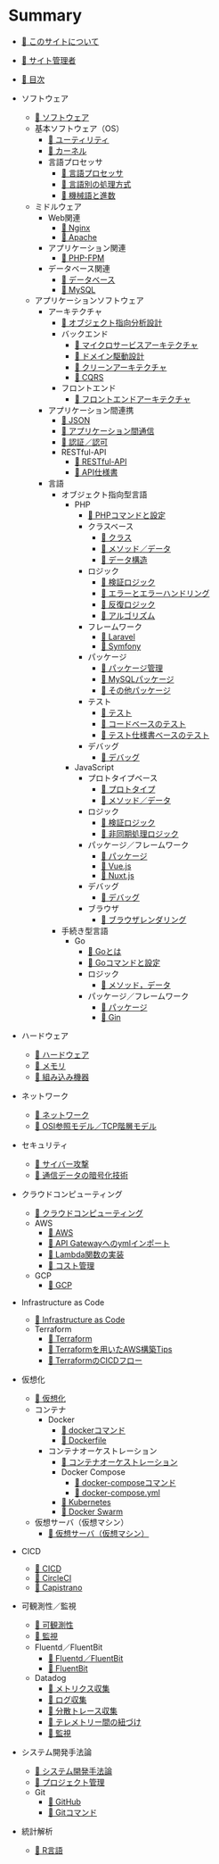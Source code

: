 # Summary

* [📖 ︎このサイトについて](README.md)

* [📖 ︎サイト管理者](public/self_introduction.md)

* [📖 ︎目次](public/summary.md)

* ソフトウェア
  * [📖 ︎ソフトウェア](public/software/software.md)
  * 基本ソフトウェア（OS）
    * [📖 ︎ユーティリティ](public/software/software_basic_utility.md)
    * [📖 ︎カーネル](public/software/software_basic_kernel.md)
    * 言語プロセッサ
      * [📖 ︎言語プロセッサ](public/software/software_basic_language_processor.md)
      * [📖 ︎言語別の処理方式](public/software/software_basic_language_processor_process_mode.md)
      * [📖 ︎機械語と進数](public/software/software_basic_language_processor_machine_language_and_radix.md)
  * ミドルウェア
    * Web関連
      * [📖 ︎Nginx](public/software/software_middleware_web_nginx.md)
      * [📖 ︎Apache](public/software/software_middleware_web_apache.md)
    * アプリケーション関連
      * [📖 ︎PHP-FPM](public/software/software_middleware_application_php_fpm.md)
    * データベース関連
      * [📖 ︎データベース](public/software/software_middleware_database.md)
      * [📖 My︎SQL](public/software/software_middleware_database_mysql.md)
  * アプリケーションソフトウェア
    * アーキテクチャ
      * [📖 ︎オブジェクト指向分析設計](public/software/software_application_architecture_object_oriented_analysis_and_design.md)
      * バックエンド
        * [📖 ︎マイクロサービスアーキテクチャ](public/software/software_application_architecture_backend_microservice.md)
        * [📖 ︎ドメイン駆動設計](public/software/software_application_architecture_backend_domain_driven_design.md)
        * [📖 ︎クリーンアーキテクチャ](public/software/software_application_architecture_backend_domain_driven_design_clean_architecture.md)
        * [📖 ︎CQRS](public/software/software_application_architecture_backend_cqrs.md)
      * フロントエンド
        * [📖 ︎フロントエンドアーキテクチャ](public/software/software_application_architecture_frontend.md)
    * アプリケーション間連携
      * [📖 ︎JSON](public/software/software_application_collaboration_json.md)
      * [📖 ︎アプリケーション間通信](public/software/software_application_collaboration_communication.md)
      * [📖 ︎認証／認可](public/software/software_application_collaboration_authentication_authorization.md)
      * RESTful-API
        * [📖 ︎RESTful-API](public/software/software_application_collaboration_api_restful.md)
        * [📖 ︎API仕様書](public/software/software_application_collaboration_api_restful_api_specification.md)
    * 言語
      * オブジェクト指向型言語
        * PHP
          * [📖 PHPコマンドと設定](public/software/software_application_object_oriented_language_php_command_and_configuration.md)
          * クラスベース
            * [📖 ︎クラス](public/software/software_application_object_oriented_language_php_class_based.md)
            * [📖 ︎メソッド／データ](public/software/software_application_object_oriented_language_php_class_based_method_data.md)
            * [📖 ︎データ構造](public/software/software_application_object_oriented_language_php_class_based_data_structure.md)
          * ロジック
            * [📖 ︎検証ロジック](public/software/software_application_object_oriented_language_php_logic_validation.md)
            * [📖 ︎エラーとエラーハンドリング](public/software/software_application_object_oriented_language_php_logic_error_and_error_handling.md)
            * [📖 ︎反復ロジック](public/software/software_application_object_oriented_language_php_logic_iteration.md)
            * [📖 ︎アルゴリズム](public/software/software_application_object_oriented_language_php_logic_algorithm.md)
          * フレームワーク
            * [📖 ︎Laravel](public/software/software_application_object_oriented_language_php_framework_laravel.md)
            * [📖 ︎Symfony](public/software/software_application_object_oriented_language_php_framework_symfony.md)
          * パッケージ
            * [📖 ︎パッケージ管理](public/software/software_application_object_oriented_language_php_package_management.md)
            * [📖 ︎MySQLパッケージ](public/software/software_application_object_oriented_language_php_package_mysql.md)
            * [📖 ︎その他パッケージ](public/software/software_application_object_oriented_language_php_package_others.md)
          * テスト
            * [📖 ︎テスト](public/software/software_application_object_oriented_language_php_testing.md)
            * [📖 ︎コードベースのテスト](public/software/software_application_object_oriented_language_php_testing_based_on_code.md)
            * [📖 ︎テスト仕様書ベースのテスト](public/software/software_application_object_oriented_language_php_testing_based_on_test_specification.md)
          * デバッグ
            * [📖 ︎デバッグ](public/software/software_application_object_oriented_language_php_debug.md)
        * JavaScript
          * プロトタイプベース
            * [📖 ︎プロトタイプ](public/software/software_application_object_oriented_language_js_prototype_based.md)
            * [📖 ︎メソッド／データ](public/software/software_application_object_oriented_language_js_prototype_based_method_data.md)
          * ロジック
            * [📖 ︎検証ロジック](public/software/software_application_object_oriented_language_js_logic_validation.md)
            * [📖 ︎非同期処理ロジック](public/software/software_application_object_oriented_language_js_logic_asynchronous_process.md)
          * パッケージ／フレームワーク
            * [📖 ︎パッケージ](public/software/software_application_object_oriented_language_js_package.md)
            * [📖 ︎Vue.js](public/software/software_application_object_oriented_language_js_framework_vuejs.md)
            * [📖 ︎Nuxt.js](public/software/software_application_object_oriented_language_js_framework_nuxtjs.md)
          * デバッグ
            * [📖 ︎デバッグ](public/software/software_application_object_oriented_language_js_debug.md)
          * ブラウザ
            * [📖 ︎ブラウザレンダリング](public/software/software_application_object_oriented_language_js_browser_rendering.md)
      * 手続き型言語
        * Go
          * [📖 Goとは](public/software/software_application_procedural_language_go.md)
          * [📖 Goコマンドと設定](public/software/software_application_procedural_language_go_command_and_configuration.md)
          * ロジック
            * [📖 メソッド，データ](public/software/software_application_procedural_language_go_logic_method_data.md)
          * パッケージ／フレームワーク
            * [📖 パッケージ](public/software/software_application_procedural_language_go_package.md)
            * [📖 Gin](public/software/software_application_procedural_language_go_framework_gin.md)

* ハードウェア
  * [📖 ︎ハードウェア](public/hardware/hardware.md)
  * [📖 ︎メモリ](public/hardware/hardware_memory.md)
  * [📖 ︎組み込み機器](public/hardware/hardware_embedded_system.md)

* ネットワーク
  * [📖 ︎ネットワーク](public/network/network.md)
  * [📖 ︎OSI参照モデル／TCP階層モデル](public/network/network_osi_tcp_model.md)

* セキュリティ
  * [📖 ︎サイバー攻撃](public/security/security_cyber_attacks.md)
  * [📖 ︎通信データの暗号化技術](public/security/security_encryption_technology.md)

* クラウドコンピューティング
  * [📖 ︎クラウドコンピューティング](public/cloud_computing/cloud_computing.md)
  * AWS
    * [📖 ︎AWS](public/cloud_computing/cloud_computing_aws.md)
    * [📖 ︎API Gatewayへのymlインポート](public/cloud_computing/cloud_computing_aws_api_gateway_import.md)
    * [📖 ︎Lambda関数の実装](public/cloud_computing/cloud_computing_aws_lambda_function.md)
    * [📖 ︎コスト管理](public/cloud_computing/cloud_computing_aws_cost_management.md)
  * GCP
    * [📖 ︎GCP](public/cloud_computing/cloud_computing_gcp.md)

* Infrastructure as Code
  * [📖 ︎Infrastructure as Code](public/infrastructure_as_code/infrastructure_as_code.md)
  * Terraform
    * [📖 ︎Terraform](public/infrastructure_as_code/infrastructure_as_code_terraform.md)
    * [📖 ︎Terraformを用いたAWS構築Tips](public/infrastructure_as_code/infrastructure_as_code_terraform_aws_tips.md)
    * [📖 ︎TerraformのCICDフロー](public/infrastructure_as_code/infrastructure_as_code_terraform_ci_cd.md)

* 仮想化
  * [📖 ︎仮想化](public/virtualization/virtualization.md)
  * コンテナ
    * Docker
      * [📖 ︎dockerコマンド](public/virtualization/virtualization_container_docker_command.md)
      * [📖 ︎Dockerfile](public/virtualization/virtualization_container_docker_dockerfile.md)
    * コンテナオーケストレーション
      * [📖 ︎コンテナオーケストレーション](public/virtualization/virtualization_container_orchestration.md)
      * Docker Compose
        * [📖 ︎docker-composeコマンド](/public/virtualization/virtualization_container_orchestration_docker_compose_command.md)
        * [📖 ︎docker-compose.yml](public/virtualization/virtualization_container_orchestration_docker_compose_yml.md)
      * [📖 ︎Kubernetes](public/virtualization/virtualization_container_orchestration_kubernetes.md)
      * [📖 ︎Docker Swarm](public/virtualization/virtualization_container_orchestration_docker_swarm.md)
  * ︎仮想サーバ（仮想マシン）
    * [📖 ︎仮想サーバ（仮想マシン）](public/virtualization/virtualization_server.md)

* CICD
  * [📖 ︎CICD](public/ci_cd/ci_cd.md)
  * [📖 ︎CircleCI](public/ci_cd/ci_cd_circleci.md)
  * [📖 ︎Capistrano](public/ci_cd/ci_cd_capistrano.md)

* 可観測性／監視
  * [📖 ︎可観測性](public/observability_monitering/observability.md)
  * [📖 ︎監視](public/observability_monitering/monitering.md)
  * Fluentd／FluentBit
    * [📖 ︎Fluentd／FluentBit](public/observability_monitering/observability_fluentd_and_fluentbit.md)
    * [📖 ︎FluentBit](public/observability_monitering/observability_fluentbit.md)
  * Datadog
    * [📖 ︎メトリクス収集](public/observability_monitering/observability_datadog_metrics.md)
    * [📖 ︎ログ収集](public/observability_monitering/observability_datadog_log.md)
    * [📖 ︎分散トレース収集](public/observability_monitering/observability_datadog_distributed_trace.md)
    * [📖 ︎テレメトリー間の紐づけ](public/observability_monitering/observability_datadog_telemetry_association.md)
    * [📖 ︎監視](public/observability_monitering/observability_datadog_monitering.md)

* システム開発手法論
  * [📖 ︎システム開発手法論](public/system_development_methodology/system_development_methodology.md)
  * [📖 ︎プロジェクト管理](public/system_development_methodology/system_development_methodology_project_management.md)
  * Git
    * [📖 ︎GitHub](public/system_development_methodology/system_development_methodology_github.md)
    * [📖 ︎Gitコマンド](public/system_development_methodology/system_development_methodology_git_command.md)

* 統計解析
  * [📖 ︎R言語](public/statistic_analysis/statistic_analysis_r.md)

